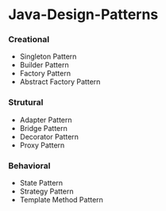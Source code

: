 # Java-Design-Patterns

### Creational

- Singleton Pattern
- Builder Pattern
- Factory Pattern
- Abstract Factory Pattern

### Strutural
- Adapter Pattern
- Bridge Pattern
- Decorator Pattern
- Proxy Pattern

### Behavioral
- State Pattern
- Strategy Pattern
- Template Method Pattern

